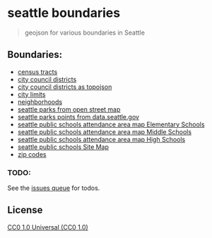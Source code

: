 # seattle boundaries

> geojson for various boundaries in Seattle

## Boundaries:

- [census tracts](/data/census-tracts.geojson)
- [city council districts](/data/city-council-districts.geojson)
- [city council districts as topojson](/data/city-council-districts.topojson.json)
- [city limits](/data/city-limits.geojson)
- [neighborhoods](/data/neighborhoods.geojson)
- [seattle parks from open street map](/data/seattle-parks-osm.geojson)
- [seattle parks points from data.seattle.gov](/data/seattle-parks-points.geojson)
- [seattle public schools attendance area map Elementary Schools](/data/sps_attendance_area_ES.geojson)
- [seattle public schools attendance area map Middle Schools](/data/sps_attendance_area_MS.geojson)
- [seattle public schools attendance area map High Schools](/data/sps_attendance_area_HS.geojson)
- [seattle public schools Site Map](/data/sps_school_site_2015_2016.geojson)
- [zip codes](/data/zip-codes.geojson)

### TODO:

See the [issues queue](http://github.com/codeforseattle/seattle-boundaries/issues) for todos.

## License
[CC0 1.0 Universal (CC0 1.0)](https://creativecommons.org/publicdomain/zero/1.0/)
